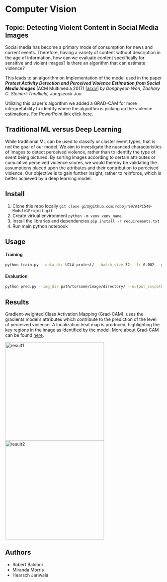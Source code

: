 # Computer Vision

## Topic: Detecting Violent Content in Social Media Images 

Social media has become a primary mode of consumption for news and current events. Therefore, having a variety of content without description in the age of information, how can we evaluate content specifically for sensitive and violent images? Is there an algorithm that can estimate violence?

This leads to an algorithm on Implementation of the model used in the paper **_Protest Activity Detection and Perceived Violence Estimation from Social Media Images_** (ACM Multimedia 2017) [\[arxiv\]](https://arxiv.org/abs/1709.06204) *by Donghyeon Won, Zachary C. Steinert-Threlkeld, Jungseock Joo*.

Utilizing this paper's algorithm we added a GRAD-CAM for more interpretability to identify where the algorithm is picking up the violence estimations. For PowerPoint link click [here](https://github.com/robbjr99/AIPI540-Module1Project/blob/main/CV%20Module%201.pptx).

## Traditional ML versus Deep Learning

While traditional ML can be used to classify or cluster event types, that is not the goal of our model. We aim to investigate the nuanced characteristics of images to detect perceived violence, rather than to identify the type of event being pictured. By sorting images according to certain attributes or cumulative perceived violence scores, we would thereby be validating the assumptions placed upon the attributes and their contribution to perceived violence. Our objective is to gain further insight, rather to reinforce, which is better achieved by a deep learning model.

## Install
1. Clone this repo locally `git clone git@github.com:robbjr99/AIPI540-Module1Project.git`
2. Create virtual environment `python -m venv venv_name`
3. Install the libraries and dependencies `pip install -r requirements.txt`
4. Run main python notebook

## Usage   
#### Training  

```bash
python train.py --data_dir UCLA-protest/ --batch_size 32 --lr 0.002 --print_freq 100 --epochs 100 --cuda
```

#### Evaluation

```bash
python pred.py --img_dir path/to/some/image/directory/ --output_csvpath result.csv --model model_best.pth.tar --cuda
```

## Results
Gradient-weighted Class Activation Mapping (Grad-CAM), uses the gradients model’s attributes which contribute to the prediction of the level of perceived violence. A localization heat map is produced, highlighting the key regions in the image as identified by the model. More about Grad-CAM can be found [here](https://arxiv.org/abs/1610.02391).


<img width="318" alt="result1" src="https://user-images.githubusercontent.com/88054926/153778084-02451230-680f-4fa7-b23d-7bc9b8a3b07e.png">
<img width="318" alt="result2" src="https://user-images.githubusercontent.com/88054926/153778085-4aa46b0f-3951-46af-8f9b-8e596a363fcf.png">

## Authors
- Robert Baldoni
- Miranda Morris
- Hearsch Jariwala
